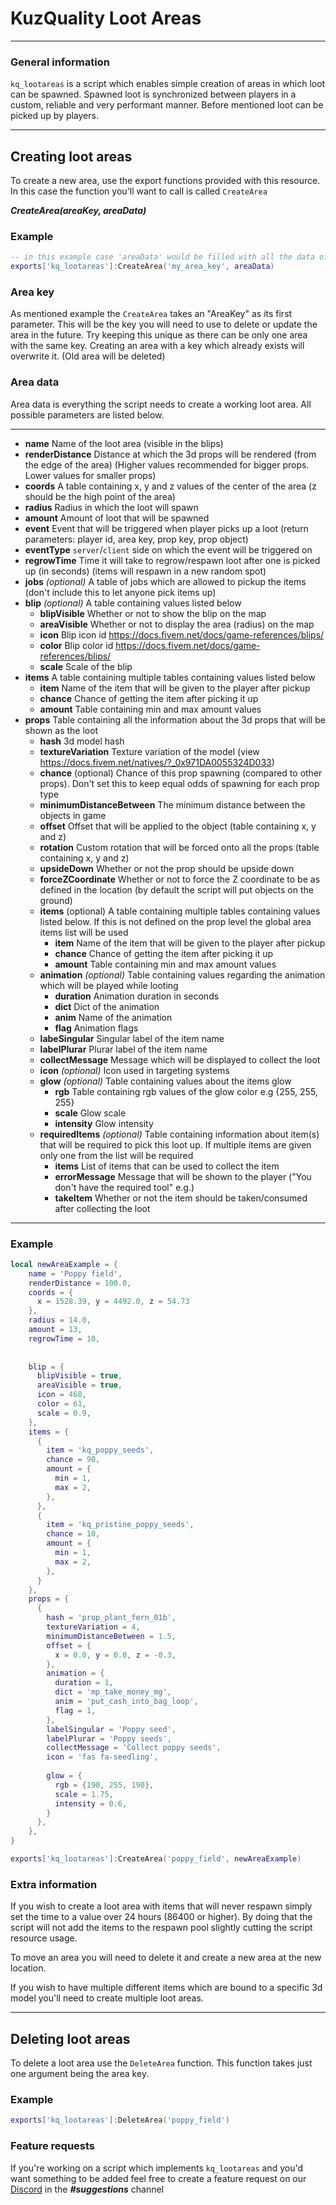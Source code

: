 # KuzQuality Loot Areas
___
### General information
`kq_lootareas` is a script which enables simple creation of areas in which loot can be spawned.
Spawned loot is synchronized between players in a custom, reliable and very performant manner.
Before mentioned loot can be picked up by players.


___

## Creating loot areas

To create a new area, use the export functions provided with this resource.
In this case the function you'll want to call is called `CreateArea`

***CreateArea(areaKey, areaData)***

### Example
```lua
-- in this example case 'areaData' would be filled with all the data of the area you wish to create
exports['kq_lootareas']:CreateArea('my_area_key', areaData)
```

### Area key
As mentioned example the `CreateArea` takes an "AreaKey" as its first parameter.
This will be the key you will need to use to delete or update the area in the future. 
Try keeping this unique as there can be only one area with the same key.
Creating an area with a key which already exists will overwrite it. (Old area will be deleted)
### Area data
Area data is everything the script needs to create a working loot area. All possible parameters are listed below.
___
- **name** Name of the loot area (visible in the blips)
- **renderDistance** Distance at which the 3d props will be rendered (from the edge of the area) (Higher values recommended for bigger props. Lower values for smaller props)
- **coords** A table containing x, y and z values of the center of the area (z should be the high point of the area)
- **radius** Radius in which the loot will spawn
- **amount** Amount of loot that will be spawned
- **event** Event that will be triggered when player picks up a loot (return parameters: player id, area key, prop key, prop object)
- **eventType** `server`/`client` side on which the event will be triggered on
- **regrowTime** Time it will take to regrow/respawn loot after one is picked up (in seconds) (items will respawn in a new random spot)
- **jobs** *(optional)* A table of jobs which are allowed to pickup the items (don't include this to let anyone pick items up)
- **blip** *(optional)* A table containing values listed below
  - **blipVisible** Whether or not to show the blip on the map
  - **areaVisible** Whether or not to display the area (radius) on the map
  - **icon** Blip icon id https://docs.fivem.net/docs/game-references/blips/
  - **color** Blip color id https://docs.fivem.net/docs/game-references/blips/
  - **scale** Scale of the blip
- **items** A table containing multiple tables containing values listed below
  - **item** Name of the item that will be given to the player after pickup
  - **chance** Chance of getting the item after picking it up
  - **amount** Table containing min and max amount values
- **props** Table containing all the information about the 3d props that will be shown as the loot
  - **hash** 3d model hash
  - **textureVariation** Texture variation of the model (view https://docs.fivem.net/natives/?_0x971DA0055324D033)
  - **chance** (optional) Chance of this prop spawning (compared to other props). Don't set this to keep equal odds of spawning for each prop type
  - **minimumDistanceBetween** The minimum distance between the objects in game
  - **offset** Offset that will be applied to the object (table containing x, y and z)
  - **rotation** Custom rotation that will be forced onto all the props (table containing x, y and z)
  - **upsideDown** Whether or not the prop should be upside down
  - **forceZCoordinate** Whether or not to force the Z coordinate to be as defined in the location (by default the script will put objects on the ground)
  - **items** (optional) A table containing multiple tables containing values listed below. If this is not defined on the prop level the global area items list will be used
    - **item** Name of the item that will be given to the player after pickup
    - **chance** Chance of getting the item after picking it up
    - **amount** Table containing min and max amount values
  - **animation** *(optional)* Table containing values regarding the animation which will be played while looting
    - **duration** Animation duration in seconds
    - **dict** Dict of the animation
    - **anim** Name of the animation
    - **flag** Animation flags
  - **labeSingular** Singular label of the item name
  - **labelPlurar** Plurar label of the item name
  - **collectMessage** Message which will be displayed to collect the loot
  - **icon** *(optional)* Icon used in targeting systems
  - **glow** *(optional)* Table containing values about the items glow
    - **rgb** Table containing rgb values of the glow color e.g {255, 255, 255}
    - **scale** Glow scale
    - **intensity** Glow intensity
  - **requiredItems** *(optional)* Table containing information about item(s) that will be required to pick this loot up. If multiple items are given only one from the list will be required
    - **items** List of items that can be used to collect the item
    - **errorMessage** Message that will be shown to the player ("You don't have the required tool" e.g.)
    - **takeItem** Whether or not the item should be taken/consumed after collecting the loot
___

### Example
```lua
local newAreaExample = {
    name = 'Poppy field',
    renderDistance = 100.0,
    coords = {
      x = 1528.39, y = 4492.0, z = 54.73
    },
    radius = 14.0,
    amount = 13,
    regrowTime = 10,
    
    
    blip = {
      blipVisible = true,
      areaVisible = true,
      icon = 468,
      color = 61,
      scale = 0.9,
    },
    items = {
      {
        item = 'kq_poppy_seeds',
        chance = 90,
        amount = {
          min = 1,
          max = 2,
        },
      },
      {
        item = 'kq_pristine_poppy_seeds',
        chance = 10,
        amount = {
          min = 1,
          max = 2,
        },
      }
    },
    props = {
      {
        hash = 'prop_plant_fern_01b',
        textureVariation = 4,
        minimumDistanceBetween = 1.5,
        offset = {
          x = 0.0, y = 0.0, z = -0.3,
        },
        animation = {
          duration = 1,
          dict = 'mp_take_money_mg',
          anim = 'put_cash_into_bag_loop',
          flag = 1,
        },
        labelSingular = 'Poppy seed',
        labelPlurar = 'Poppy seeds',
        collectMessage = 'Collect poppy seeds',
        icon = 'fas fa-seedling',
        
        glow = {
          rgb = {190, 255, 190},
          scale = 1.75,
          intensity = 0.6,
        }
      }, 
    },
}

exports['kq_lootareas']:CreateArea('poppy_field', newAreaExample)
```

### Extra information
If you wish to create a loot area with items that will never respawn simply set the time to a value over 24 hours (86400 or higher).
By doing that the script will not add the items to the respawn pool slightly cutting the script resource usage.

To move an area you will need to delete it and create a new area at the new location.

If you wish to have multiple different items which are bound to a specific 3d model you'll need to create multiple loot areas.
___
## Deleting loot areas
To delete a loot area use the `DeleteArea` function. This function takes just one argument being the area key.

### Example
```lua
exports['kq_lootareas']:DeleteArea('poppy_field')
```

### Feature requests
If you're working on a script which implements `kq_lootareas` and you'd want something to be added feel free
to create a feature request on our [Discord](https://discord.gg/fZsyam7Rvz) in the ***#suggestions*** channel 
